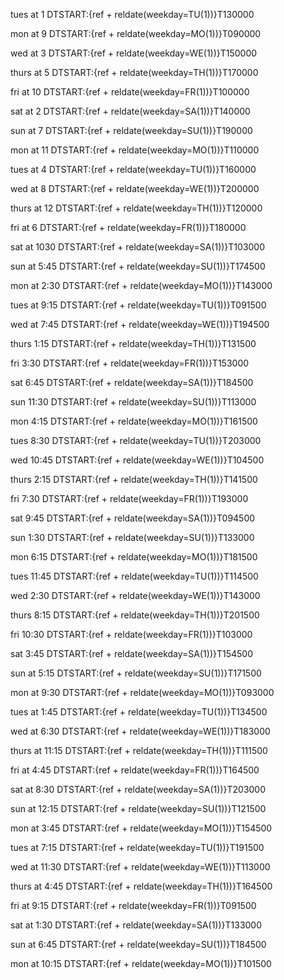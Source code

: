 tues at 1
DTSTART:{ref + reldate(weekday=TU(1))}T130000

mon at 9
DTSTART:{ref + reldate(weekday=MO(1))}T090000

wed at 3
DTSTART:{ref + reldate(weekday=WE(1))}T150000

thurs at 5
DTSTART:{ref + reldate(weekday=TH(1))}T170000

fri at 10
DTSTART:{ref + reldate(weekday=FR(1))}T100000

sat at 2
DTSTART:{ref + reldate(weekday=SA(1))}T140000

sun at 7
DTSTART:{ref + reldate(weekday=SU(1))}T190000

mon at 11
DTSTART:{ref + reldate(weekday=MO(1))}T110000

tues at 4
DTSTART:{ref + reldate(weekday=TU(1))}T160000

wed at 8
DTSTART:{ref + reldate(weekday=WE(1))}T200000

thurs at 12
DTSTART:{ref + reldate(weekday=TH(1))}T120000

fri at 6
DTSTART:{ref + reldate(weekday=FR(1))}T180000

sat at 1030
DTSTART:{ref + reldate(weekday=SA(1))}T103000

sun at 5:45
DTSTART:{ref + reldate(weekday=SU(1))}T174500

mon at 2:30
DTSTART:{ref + reldate(weekday=MO(1))}T143000

tues at 9:15
DTSTART:{ref + reldate(weekday=TU(1))}T091500

wed at 7:45
DTSTART:{ref + reldate(weekday=WE(1))}T194500

thurs 1:15
DTSTART:{ref + reldate(weekday=TH(1))}T131500

fri 3:30
DTSTART:{ref + reldate(weekday=FR(1))}T153000

sat 6:45
DTSTART:{ref + reldate(weekday=SA(1))}T184500

sun 11:30
DTSTART:{ref + reldate(weekday=SU(1))}T113000

mon 4:15
DTSTART:{ref + reldate(weekday=MO(1))}T161500

tues 8:30
DTSTART:{ref + reldate(weekday=TU(1))}T203000

wed 10:45
DTSTART:{ref + reldate(weekday=WE(1))}T104500

thurs 2:15
DTSTART:{ref + reldate(weekday=TH(1))}T141500

fri 7:30
DTSTART:{ref + reldate(weekday=FR(1))}T193000

sat 9:45
DTSTART:{ref + reldate(weekday=SA(1))}T094500

sun 1:30
DTSTART:{ref + reldate(weekday=SU(1))}T133000

mon 6:15
DTSTART:{ref + reldate(weekday=MO(1))}T181500

tues 11:45
DTSTART:{ref + reldate(weekday=TU(1))}T114500

wed 2:30
DTSTART:{ref + reldate(weekday=WE(1))}T143000

thurs 8:15
DTSTART:{ref + reldate(weekday=TH(1))}T201500

fri 10:30
DTSTART:{ref + reldate(weekday=FR(1))}T103000

sat 3:45
DTSTART:{ref + reldate(weekday=SA(1))}T154500

sun at 5:15
DTSTART:{ref + reldate(weekday=SU(1))}T171500

mon at 9:30
DTSTART:{ref + reldate(weekday=MO(1))}T093000

tues at 1:45
DTSTART:{ref + reldate(weekday=TU(1))}T134500

wed at 6:30
DTSTART:{ref + reldate(weekday=WE(1))}T183000

thurs at 11:15
DTSTART:{ref + reldate(weekday=TH(1))}T111500

fri at 4:45
DTSTART:{ref + reldate(weekday=FR(1))}T164500

sat at 8:30
DTSTART:{ref + reldate(weekday=SA(1))}T203000

sun at 12:15
DTSTART:{ref + reldate(weekday=SU(1))}T121500

mon at 3:45
DTSTART:{ref + reldate(weekday=MO(1))}T154500

tues at 7:15
DTSTART:{ref + reldate(weekday=TU(1))}T191500

wed at 11:30
DTSTART:{ref + reldate(weekday=WE(1))}T113000

thurs at 4:45
DTSTART:{ref + reldate(weekday=TH(1))}T164500

fri at 9:15
DTSTART:{ref + reldate(weekday=FR(1))}T091500

sat at 1:30
DTSTART:{ref + reldate(weekday=SA(1))}T133000

sun at 6:45
DTSTART:{ref + reldate(weekday=SU(1))}T184500

mon at 10:15
DTSTART:{ref + reldate(weekday=MO(1))}T101500